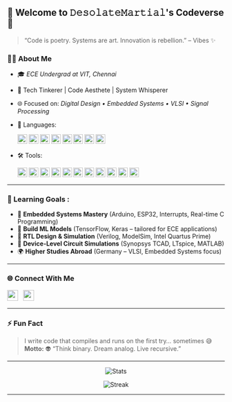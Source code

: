 ## 🚀 Welcome to 𝙳𝚎𝚜𝚘𝚕𝚊𝚝𝚎𝙼𝚊𝚛𝚝𝚒𝚊𝚕's Codeverse 🌌

> “Code is poetry. Systems are art. Innovation is rebellion.” – Vibes ✨

### 👨‍💻 About Me
- 🎓 *ECE Undergrad at VIT, Chennai*
- 🧠 Tech Tinkerer | Code Aesthete | System Whisperer  
- 🌐 Focused on: *Digital Design • Embedded Systems • VLSI • Signal Processing*

- 🧰 Languages:  
  <p align="left">
    <img src="https://img.shields.io/badge/Python-3776AB?style=flat&logo=python&logoColor=white" height="22"/>
    <img src="https://img.shields.io/badge/C++-00599C?style=flat&logo=c%2b%2b&logoColor=white" height="22"/>
    <img src="https://img.shields.io/badge/C-A8B9CC?style=flat&logo=c&logoColor=white" height="22"/>
    <img src="https://img.shields.io/badge/Java-007396?style=flat&logo=java&logoColor=white" height="22"/>
    <img src="https://img.shields.io/badge/JavaScript-F7DF1E?style=flat&logo=javascript&logoColor=black" height="22"/>
    <img src="https://img.shields.io/badge/HTML5-E34F26?style=flat&logo=html5&logoColor=white" height="22"/>
    <img src="https://img.shields.io/badge/CSS3-1572B6?style=flat&logo=css3&logoColor=white" height="22"/>
    <img src="https://img.shields.io/badge/Verilog-8B0000?style=flat&logoColor=white" height="22"/>
  </p>

- 🛠 Tools:  
  <p align="left">
    <img src="https://img.shields.io/badge/TensorFlow-FF6F00?style=flat&logo=tensorflow&logoColor=white" height="22"/>
    <img src="https://img.shields.io/badge/Jupyter-F37626?style=flat&logo=jupyter&logoColor=white" height="22"/>
    <img src="https://img.shields.io/badge/VSCode-007ACC?style=flat&logo=visualstudiocode&logoColor=white" height="22"/>
    <img src="https://img.shields.io/badge/MySQL-4479A1?style=flat&logo=mysql&logoColor=white" height="22"/>
    <img src="https://img.shields.io/badge/Arduino-00979D?style=flat&logo=arduino&logoColor=white" height="22"/>
    <img src="https://img.shields.io/badge/LTspice-B40000?style=flat&logoColor=white" height="22"/>
    <img src="https://img.shields.io/badge/MATLAB-0076A8?style=flat&logo=mathworks&logoColor=white" height="22"/>
    <img src="https://img.shields.io/badge/Intel%20Quartus%20Prime-0071C5?style=flat&logo=intel&logoColor=white" height="22"/>
    <img src="https://img.shields.io/badge/ModelSim-003B6F?style=flat&logoColor=white" height="22"/>
    <img src="https://img.shields.io/badge/TCAD-00599C?style=flat&logoColor=white" height="22"/>
    <img src="https://img.shields.io/badge/Docker-2496ED?style=flat&logo=docker&logoColor=white" height="22"/>
  </p>

---

### 🌱 Learning Goals :
- 🔌 **Embedded Systems Mastery** (Arduino, ESP32, Interrupts, Real-time C Programming)  
- 🧠 **Build ML Models** (TensorFlow, Keras – tailored for ECE applications)  
- 🔧 **RTL Design & Simulation** (Verilog, ModelSim, Intel Quartus Prime)  
- 🧪 **Device-Level Circuit Simulations** (Synopsys TCAD, LTspice, MATLAB)  
- 🌍 **Higher Studies Abroad** (Germany – VLSI, Embedded Systems focus)

---

### 🌐 Connect With Me  
<p align="left">
  <a href="https://www.linkedin.com/in/venkatesan-gk-231b0b31a/" target="_blank">
    <img src="https://img.shields.io/badge/LinkedIn-venkatesan--gk-0077B5?style=flat&logo=linkedin&logoColor=white" height="25"/></a>
  &nbsp;
  <a href="mailto:burytheheavens@gmail.com">
    <img src="https://img.shields.io/badge/Gmail-burytheheavens@gmail.com-D14836?style=flat&logo=gmail&logoColor=white" height="25"/>
  </a>
</p>

---

### ⚡ Fun Fact  
> I write code that compiles and runs on the first try… sometimes 😅    
> **Motto:** 👽 “Think binary. Dream analog. Live recursive.”

---

<p align="center">
  <img src="https://github-readme-stats.vercel.app/api?username=DesolateMartial&show_icons=true&theme=tokyonight" alt="Stats" />
</p>

<p align="center">
  <img src="https://github-readme-streak-stats.herokuapp.com/?user=DesolateMartial&theme=tokyonight" alt="Streak" />
</p>

---
